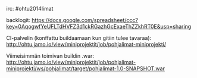 irc: #ohtu2014limat

backlogit:
https://docs.google.com/spreadsheet/ccc?key=0AqogwfYeUFLTdHVFZ3d1ckRGazhGcExaeThZZkhRT0E&usp=sharing

CI-palvelin (konffattu buildaamaan kun gitiin tulee tavaraa): http://ohtu.jamo.io/view/miniprojektit/job/pohjalimat-miniprojekti/

Viimeisimmän toimivan buildin .war:
http://ohtu.jamo.io/view/miniprojektit/job/pohjalimat-miniprojekti/ws/pohjalimat/target/pohjalimat-1.0-SNAPSHOT.war
